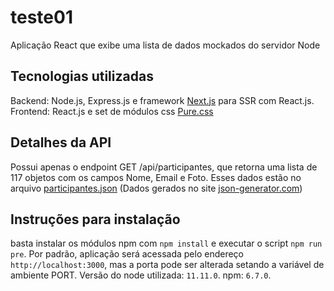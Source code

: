 # teste01
Aplicação React que exibe uma lista de dados mockados do servidor Node

## Tecnologias utilizadas
Backend: Node.js, Express.js e framework [Next.js](https://github.com/zeit/next.js) para SSR com React.js.
Frontend: React.js e set de módulos css [Pure.css](https://purecss.io/)

## Detalhes da API
Possui apenas o endpoint GET /api/participantes, que retorna uma lista de 117 objetos com os campos Nome, Email e Foto. Esses dados estão
no arquivo [participantes.json](https://github.com/PabloHoney42/teste01/blob/master/mock/participantes.json) 
(Dados gerados no site [json-generator.com](https://www.json-generator.com/))

## Instruções para instalação
basta instalar os módulos npm com `npm install` e executar o script `npm run pre`. Por padrão, aplicação será acessada pelo endereço `http://localhost:3000`, mas a porta pode ser alterada setando a variável de ambiente PORT. Versão do node utilizada: `11.11.0`. npm: `6.7.0`.
